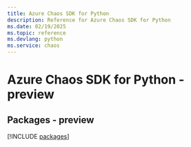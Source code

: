 ```yaml
---
title: Azure Chaos SDK for Python
description: Reference for Azure Chaos SDK for Python
ms.date: 02/19/2025
ms.topic: reference
ms.devlang: python
ms.service: chaos
---
```

# Azure Chaos SDK for Python - preview
## Packages - preview
[!INCLUDE [packages](chaos-index.md)]